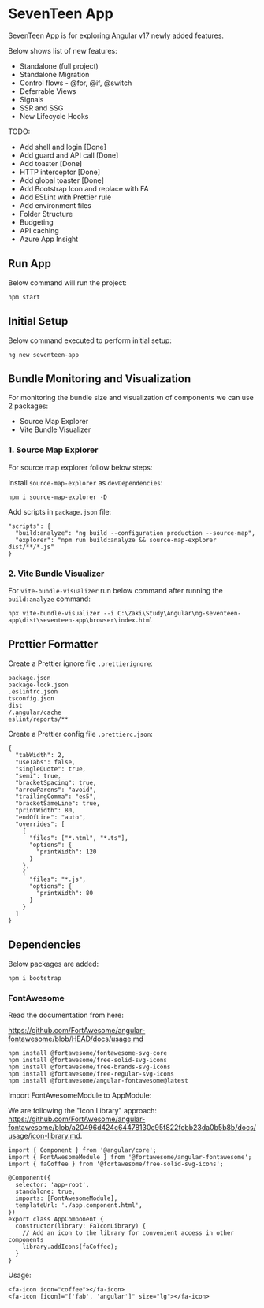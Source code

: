 # SevenTeen App

SevenTeen App is for exploring Angular v17 newly added features.

Below shows list of new features:

- Standalone (full project)
- Standalone Migration
- Control flows - @for, @if, @switch
- Deferrable Views
- Signals
- SSR and SSG
- New Lifecycle Hooks

TODO:

- Add shell and login [Done]
- Add guard and API call [Done]
- Add toaster [Done]
- HTTP interceptor [Done]
- Add global toaster [Done]
- Add Bootstrap Icon and replace with FA
- Add ESLint with Prettier rule
- Add environment files
- Folder Structure
- Budgeting
- API caching
- Azure App Insight

## Run App

Below command will run the project:

```
npm start
```

## Initial Setup

Below command executed to perform initial setup:

```
ng new seventeen-app
```

## Bundle Monitoring and Visualization

For monitoring the bundle size and visualization of components we can use 2 packages:

- Source Map Explorer
- Vite Bundle Visualizer

### 1. Source Map Explorer

For source map explorer follow below steps:

Install `source-map-explorer` as `devDependencies`:
```
npm i source-map-explorer -D
```

Add scripts in `package.json` file:
```
"scripts": {
  "build:analyze": "ng build --configuration production --source-map",
  "explorer": "npm run build:analyze && source-map-explorer dist/**/*.js"
}
```

### 2. Vite Bundle Visualizer

For `vite-bundle-visualizer` run below command after running the `build:analyze` command:

```
npx vite-bundle-visualizer --i C:\Zaki\Study\Angular\ng-seventeen-app\dist\seventeen-app\browser\index.html
```

## Prettier Formatter

Create a Prettier ignore file `.prettierignore`:
```
package.json
package-lock.json
.eslintrc.json
tsconfig.json
dist
/.angular/cache
eslint/reports/**
```

Create a Prettier config file `.prettierc.json`:
```
{
  "tabWidth": 2,
  "useTabs": false,
  "singleQuote": true,
  "semi": true,
  "bracketSpacing": true,
  "arrowParens": "avoid",
  "trailingComma": "es5",
  "bracketSameLine": true,
  "printWidth": 80,
  "endOfLine": "auto",
  "overrides": [
    {
      "files": ["*.html", "*.ts"],
      "options": {
        "printWidth": 120
      }
    },
    {
      "files": "*.js",
      "options": {
        "printWidth": 80
      }
    }
  ]
}

```

## Dependencies

Below packages are added:

```
npm i bootstrap
```

### FontAwesome

Read the documentation from here:

https://github.com/FortAwesome/angular-fontawesome/blob/HEAD/docs/usage.md

```
npm install @fortawesome/fontawesome-svg-core
npm install @fortawesome/free-solid-svg-icons
npm install @fortawesome/free-brands-svg-icons
npm install @fortawesome/free-regular-svg-icons
npm install @fortawesome/angular-fontawesome@latest
```

Import FontAwesomeModule to AppModule:

We are following the "Icon Library" approach:
https://github.com/FortAwesome/angular-fontawesome/blob/a20496d424c64478130c95f822fcbb23da0b5b8b/docs/usage/icon-library.md.

```
import { Component } from '@angular/core';
import { FontAwesomeModule } from '@fortawesome/angular-fontawesome';
import { faCoffee } from '@fortawesome/free-solid-svg-icons';

@Component({
  selector: 'app-root',
  standalone: true,
  imports: [FontAwesomeModule],
  templateUrl: './app.component.html',
})
export class AppComponent {
  constructor(library: FaIconLibrary) {
    // Add an icon to the library for convenient access in other components
    library.addIcons(faCoffee);
  }
}
```

Usage:

```
<fa-icon icon="coffee"></fa-icon>
<fa-icon [icon]="['fab', 'angular']" size="lg"></fa-icon>
```

